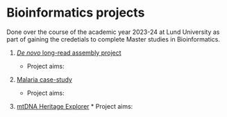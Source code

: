 # Bioinformatics projects

Done over the course of the academic year 2023-24 at Lund University as part of gaining the credetials to
complete Master studies in Bioinformatics.

1. [*De novo* long-read assembly project](de_novo_BINP29/)
	* Project aims:

2. [Malaria case-study](Malaria_case_study/)
	* Project aims:

3. [mtDNA Heritage Explorer](mtDNA_Heritage_Explorer/)
        * Project aims:



